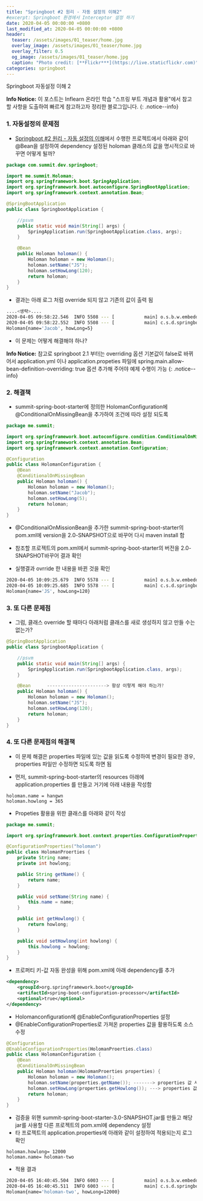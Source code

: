 ```yaml
---
title: "Springboot #2 원리 - 자동 설정의 이해2"
#excerpt: Springboot 환경에서 Interceptor 설정 하기  
date: 2020-04-05 00:00:00 +0800
last_modified_at: 2020-04-05 00:00:00 +0800
header:
  teaser: /assets/images/01_teaser/home.jpg
  overlay_image: /assets/images/01_teaser/home.jpg
  overlay_filter: 0.5
  og_image: /assets/images/01_teaser/home.jpg
  caption: "Photo credit: [**Flickr***](https://live.staticflickr.com)"
categories: springboot
---
```


Springboot 자동설정 이해 2


**Info Notice:** 이 포스트는 Inflearn 온라인 학습 "스프링 부트 개념과 활용"에서 참고할 사항을 도출하여 빠르게 참고하고자 정리한 블로그입니다.
{: .notice--info}

### 1. 자동설정의 문제점

- [Springboot #2 원리 - 자동 설정의 이해](http://sftth.github.io/springboot-dependency/)에서 수행한 프로젝트에서
아래와 같이 @Bean을 설정하여 dependency 설정된 holoman 클래스의 값을 명시적으로 바꾸면 어떻게 될까?

```java
package com.summit.dev.springboot;

import me.summit.Holoman;
import org.springframework.boot.SpringApplication;
import org.springframework.boot.autoconfigure.SpringBootApplication;
import org.springframework.context.annotation.Bean;

@SpringBootApplication
public class SpringbootApplication {

    //psvm
    public static void main(String[] args) {
        SpringApplication.run(SpringbootApplication.class, args);
    }

    @Bean
    public Holoman holoman() {
        Holoman holoman = new Holoman();
        holoman.setName("JS");
        holoman.setHowLong(120);
        return holoman;
    }
}
```

- 결과는 아래 로그 처럼 override 되지 않고 기존의 값이 출력 됨

```bash
....<생략>....
2020-04-05 09:58:22.546  INFO 5508 --- [           main] o.s.b.w.embedded.tomcat.TomcatWebServer  : Tomcat started on port(s): 8080 (http) with context path ''
2020-04-05 09:58:22.552  INFO 5508 --- [           main] c.s.d.springboot.SpringbootApplication   : Started SpringbootApplication in 2.97 seconds (JVM running for 3.959)
Holoman{name='Jacob', howLong=5}
```
- 이 문제는 어떻게 해결해야 하나?

**Info Notice:** 참고로 springboot 2.1 부터는 overriding 옵션 기본값이 false로 바뀌어서 application.yml 이나 application.propeties
파일에 spring.main.allow-bean-definition-overriding: true 옵션 추가해 주어야 예제 수행이 가능
{: .notice--info}

### 2. 해결책

- summit-spring-boot-starter에 정의한 HolomanConfiguration에 @ConditionalOnMissingBean을 추가하여 조건에 따라
설정 되도록 

```java
package me.summit;

import org.springframework.boot.autoconfigure.condition.ConditionalOnMissingBean;
import org.springframework.context.annotation.Bean;
import org.springframework.context.annotation.Configuration;

@Configuration
public class HolomanConfiguration {
    @Bean
    @ConditionalOnMissingBean
    public Holoman holoman() {
        Holoman holoman = new Holoman();
        holoman.setName("Jacob");
        holoman.setHowLong(5);
        return holoman;
    }
}
```

- @ConditionalOnMissionBean을 추가한 summit-spring-boot-starter의 pom.xml에 version을 2.0-SNAPSHOT으로
바꾸어 다시 maven install 함

- 참조할 프로젝트의 pom.xml에서 summit-spring-boot-starter의 버전을 2.0-SNAPSHOT바꾸어 결과 확인 

- 실행결과 ovrride 한 내용을 바뀐 것을 확인 

```bash
2020-04-05 10:09:25.679  INFO 5578 --- [           main] o.s.b.w.embedded.tomcat.TomcatWebServer  : Tomcat started on port(s): 8080 (http) with context path ''
2020-04-05 10:09:25.685  INFO 5578 --- [           main] c.s.d.springboot.SpringbootApplication   : Started SpringbootApplication in 3.893 seconds (JVM running for 5.733)
Holoman{name='JS', howLong=120}
```

### 3. 또 다른 문제점

- 그럼, 클래스 override 할 때마다 아래처럼 클래스를 새로 생성하지 않고 만들 수는 없는가?

```java
@SpringBootApplication
public class SpringbootApplication {

    //psvm
    public static void main(String[] args) {
        SpringApplication.run(SpringbootApplication.class, args);
    }

    @Bean      ----------------------> 항상 이렇게 해야 하는가?
    public Holoman holoman() {
        Holoman holoman = new Holoman();
        holoman.setName("JS");
        holoman.setHowLong(120);
        return holoman;
    }
}
```

### 4. 또 다른 문제점의 해결책

- 이 문제 해결은 properties 파일에 있는 값을 읽도록 수정하여 변경이 필요한 경우, properties
파일만 수정하면 되도록 하면 됨

- 먼저, summit-spring-boot-starter의 resources 아래에 application.properties 를 만들고 거기에 아래 내용을 작성함

```properties
holoman.name = hangwn
holoman.howlong = 365
```

- Propeties 활용을 위한 클래스를 아래와 같이 작성

```java
package me.summit;

import org.springframework.boot.context.properties.ConfigurationProperties;

@ConfigurationProperties("holoman")
public class HolomanProerties {
    private String name;
    private int howlong;

    public String getName() {
        return name;
    }

    public void setName(String name) {
        this.name = name;
    }

    public int getHowlong() {
        return howlong;
    }

    public void setHowlong(int howlong) {
        this.howlong = howlong;
    }
}
```

- 프로퍼티 키-값 자동 완성을 위해 pom.xml에 아래 dependency를 추가

```xml
<dependency>
	<groupId>org.springframework.boot</groupId>
	<artifactId>spring-boot-configuration-processor</artifactId>
	<optional>true</optional>
</dependency>
```

- Holomanconfiguration에 @EnableConfigurationProperties 설정
- @EnableConfigurationProperties로 가져온 properties 값을 활용하도록 소스 수정 

```java
@Configuration
@EnableConfigurationProperties(HolomanProerties.class)
public class HolomanConfiguration {
    @Bean
    @ConditionalOnMissingBean
    public Holoman holoman(HolomanProerties properties) {
        Holoman holoman = new Holoman();
        holoman.setName(properties.getName()); -------> properties 값 사용
        holoman.setHowLong(properties.getHowlong()); ---> properties 값 사용 
        return holoman;
    }
}
```

- 검증을 위핸 summit-spring-boot-starter-3.0-SNAPSHOT.jar를 만들고 해당 jar를 사용할 다른 프로젝트의 pom.xml에
dependency 설정
- 타 프로젝트의 application.properties에 아래와 같이 설정하여 적용되는지 로그 확인

```properties
holoman.howlong= 12000
holoman.name= holoman-two
```

- 적용 결과 

```bash
2020-04-05 16:40:45.504  INFO 6003 --- [           main] o.s.b.w.embedded.tomcat.TomcatWebServer  : Tomcat started on port(s): 8080 (http) with context path ''
2020-04-05 16:40:45.511  INFO 6003 --- [           main] c.s.d.springboot.SpringbootApplication   : Started SpringbootApplication in 3.092 seconds (JVM running for 4.086)
Holoman{name='holoman-two', howLong=12000}
```